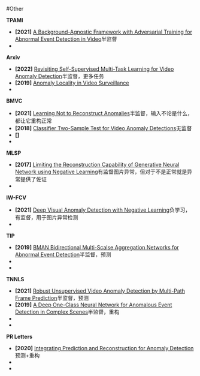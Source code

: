 #Other 




**TPAMI**
* **[2021]** [A Background-Agnostic Framework with Adversarial Training for Abnormal Event Detection in Video](./Others/A%20Background-Agnostic%20Framework%20with%20Adversarial%20Training%20for%20Abnormal%20Event%20Detection%20in%20Video.pdf)半监督
* 


**Arxiv**
* **[2022]** [Revisiting Self-Supervised Multi-Task Learning for Video Anomaly Detection](./Others/Revisiting%20Self-Supervised%20Multi-Task%20Learning%20for%20Video%20Anomaly%20Detection.pdf)半监督，更多任务
* **[2019]** [Anomaly Locality in Video Surveillance](./Others/Anomaly%20Locality%20in%20Video%20Surveillance.pdf)
* 


**BMVC**
* **[2021]** [Learning Not to Reconstruct Anomalies](./Others/Learning%20Not%20to%20Reconstruct%20Anomalies.pdf)半监督，输入不论是什么，都让它重构正常
* **[2018]** [Classifier Two-Sample Test for Video Anomaly Detections](./Others/Classifier%20Two-Sample%20Test%20for%20Video%20Anomaly%20Detections.pdf)无监督
* **[]**
* 



**MLSP**
* **[2017]** [Limiting the Reconstruction Capability of Generative Neural Network using Negative Learning](./Others/Limiting%20the%20Reconstruction%20Capability%20of%20Generative%20Neural%20Network%20using%20Negative%20Learning.pdf)有监督图片异常，但对于不是正常就是异常提供了佐证
* 


**IW-FCV**
* **[2021]** [Deep Visual Anomaly Detection with Negative Learning](./Others/Deep%20Visual%20Anomaly%20detection%20with%20Negative%20Learning.pdf)负学习，有监督，用于图片异常检测
* 

**TIP**
* **[2019]** [BMAN Bidirectional Multi-Scalse Aggregation Networks for Abnormal Event Detection](./Others/BMAN%20Bidirectional%20Multi-Scalse%20Aggregation%20Networks%20for%20Abnormal%20Event%20Detection.pdf)半监督，预测
* 
* 


**TNNLS**
* **[2021]** [Robust Unsupervised Video Anomaly Detection by Multi-Path Frame Prediction](./Others/Robust%20Unsupervised%20Video%20Anomaly%20Detection%20by%20Multi-Path%20Frame%20Prediction.pdf)半监督，预测
* **[2019]** [A Deep One-Class Neural Network for Anomalous Event Detection in Complex Scenes](./Others/A%20Deep%20One-Class%20Neural%20Network%20for%20Anomalous%20Event%20Detection%20in%20Complex%20Scenes.pdf)半监督，重构
* 
* 



**PR Letters**
* **[2020]** [Integrating Prediction and Reconstruction for Anomaly Detection](./Others/Integrating%20Prediction%20and%20Reconstruction%20for%20Anomaly%20Detection.pdf)预测+重构
* 
* 










